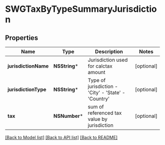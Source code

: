 # SWGTaxByTypeSummaryJurisdiction

## Properties
Name | Type | Description | Notes
------------ | ------------- | ------------- | -------------
**jurisdictionName** | **NSString*** | Jurisdiction used for calctax amount | [optional] 
**jurisdictionType** | **NSString*** | Type of jurisdiction - &#39;City&#39; - &#39;State&#39; - &#39;Country&#39;  | [optional] 
**tax** | **NSNumber*** | sum of referenced tax value by jurisdiction | [optional] 

[[Back to Model list]](../README.md#documentation-for-models) [[Back to API list]](../README.md#documentation-for-api-endpoints) [[Back to README]](../README.md)


